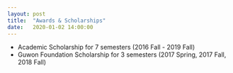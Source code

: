 ```yaml
---
layout: post
title:  "Awards & Scholarships"
date:   2020-01-02 14:00:00
---
```


- Academic Scholarship for 7 semesters (2016 Fall - 2019 Fall)
- Guwon Foundation Scholarship for 3 semesters (2017 Spring, 2017 Fall, 2018 Fall)   
